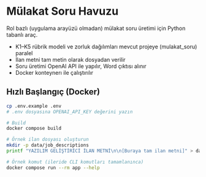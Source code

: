 # Mülakat Soru Havuzu

Rol bazlı (uygulama arayüzü olmadan) mülakat soru üretimi için Python tabanlı araç. 
- K1–K5 rübrik modeli ve zorluk dağılımları mevcut projeye (mulakat_soru) paralel
- İlan metni tam metin olarak dosyadan verilir
- Soru üretimi OpenAI API ile yapılır, Word çıktısı alınır
- Docker konteynerı ile çalıştırılır

## Hızlı Başlangıç (Docker)
```bash
cp .env.example .env
# .env dosyasına OPENAI_API_KEY değerini yazın

# Build
docker compose build

# Örnek ilan dosyası oluşturun
mkdir -p data/job_descriptions
printf "YAZILIM GELİŞTİRİCİ İLAN METNİ\n\n[Buraya tam ilan metni]" > data/job_descriptions/yazilim_gelistirici.txt

# Örnek komut (ileride CLI komutları tamamlanınca)
docker compose run --rm app --help
```
